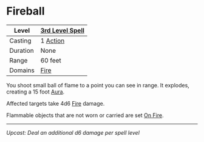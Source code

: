 # Fireball

| Level    | [3rd Level Spell](3rd%20Level%20Spells.md)          |
| -------- | --------------------------------------------------- |
| Casting  | 1 [Action](../../../../Game%20Procedures/Core%20Procedures/Action.md) |
| Duration | None                                                |
| Range    | 60 feet                                             |
| Domains  | [Fire](../../Spell%20Domains/Fire.md)            |

You shoot small ball of flame to a point you can see in range. It explodes, creating a 15 foot [Aura](../../Areas%20of%20Effect/Aura.md).

Affected targets take 4d6 [Fire](../../../../Game%20Procedures/Combat/Damage%20Types/Fire.md) damage.

Flammable objects that are not worn or carried are set [On Fire](../../../../Game%20Procedures/Hazards/Elemental%20Hazards.md#On%20Fire).

---
*Upcast: Deal an additional d6 damage per spell level*
